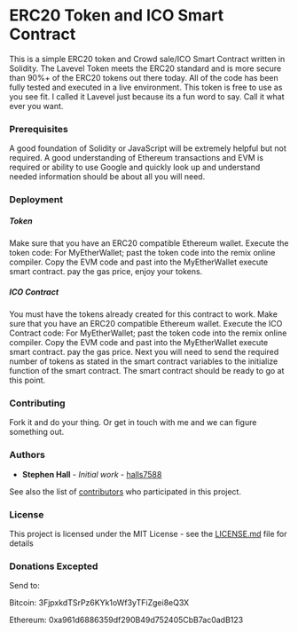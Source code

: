 # ERC20 Token and ICO Smart Contract
This is a simple ERC20 token and Crowd sale/ICO Smart Contract written in Solidity. The Lavevel Token meets the ERC20 standard and is more secure than 90%+ of the ERC20 tokens out there today. All of the code has been fully tested and executed in a live environment. This token is free to use as you see fit. I called it Lavevel just because its a fun word to say. Call it what ever you want. 

### Prerequisites
A good foundation of Solidity or JavaScript will be extremely helpful but not required. A good understanding of Ethereum transactions and EVM is required or ability to use Google and quickly look up and understand needed information should be about all you will need. 

### Deployment

##### Token

Make sure that you have an ERC20 compatible Ethereum wallet. Execute the token code: For MyEtherWallet; past the token code into the remix online compiler. Copy the EVM code and past into the MyEtherWallet execute smart contract. pay the gas price, enjoy your tokens.

##### ICO Contract

You must have the tokens already created for this contract to work. 
Make sure that you have an ERC20 compatible Ethereum wallet. Execute the ICO Contract code: For MyEtherWallet; past the token code into the remix online compiler. Copy the EVM code and past into the MyEtherWallet execute smart contract. pay the gas price. Next you will need to send the required number of tokens as stated in the smart contract variables to the initialize function of the smart contract. The smart contract should be ready to go at this point.

### Contributing

Fork it and do your thing. Or get in touch with me and we can figure something out. 

### Authors

* **Stephen Hall** - *Initial work* - [halls7588](https://github.com/halls7588)

See also the list of [contributors]( https://github.com/halls7588/ERC20-Token-and-ICO-Contract/graphs/contributors) who participated in this project.

### License

This project is licensed under the MIT License - see the [LICENSE.md](LICENSE.md) file for details

### Donations Excepted
Send to:

Bitcoin: 3FjpxkdTSrPz6KYk1oWf3yTFiZgei8eQ3X

Ethereum: 0xa961d6886359df290B49d752405CbB7ac0adB123

